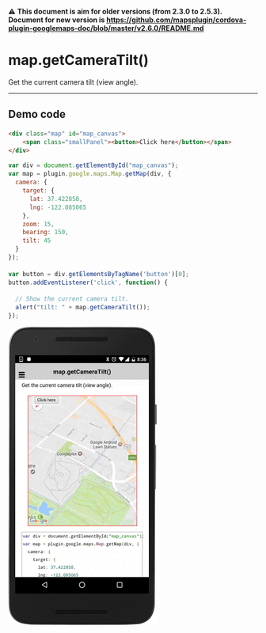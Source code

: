 :warning: **This document is aim for older versions (from 2.3.0 to 2.5.3).
Document for new version is https://github.com/mapsplugin/cordova-plugin-googlemaps-doc/blob/master/v2.6.0/README.md**

# map.getCameraTilt()

Get the current camera tilt (view angle).

------------------------------------------------------------

## Demo code

```html
<div class="map" id="map_canvas">
    <span class="smallPanel"><button>Click here</button></span>
</div>
```

```js
var div = document.getElementById("map_canvas");
var map = plugin.google.maps.Map.getMap(div, {
  camera: {
    target: {
      lat: 37.422858,
      lng: -122.085065
    },
    zoom: 15,
    bearing: 150,
    tilt: 45
  }
});

var button = div.getElementsByTagName('button')[0];
button.addEventListener('click', function() {

  // Show the current camera tilt.
  alert("tilt: " + map.getCameraTilt());
});

```

![](image.gif)
